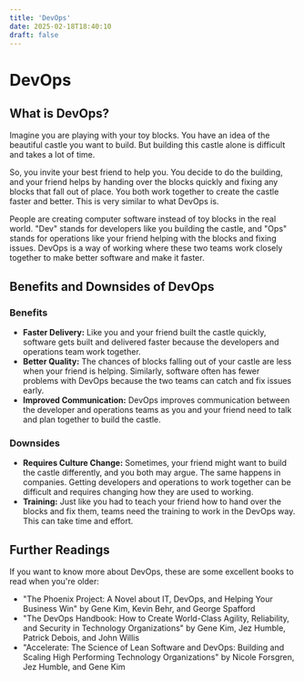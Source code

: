 ```yaml
---
title: 'DevOps'
date: 2025-02-18T18:40:10
draft: false
---
```


# DevOps

## What is DevOps?

Imagine you are playing with your toy blocks. You have an idea of the beautiful castle you want to build. But building this castle alone is difficult and takes a lot of time.

So, you invite your best friend to help you. You decide to do the building, and your friend helps by handing over the blocks quickly and fixing any blocks that fall out of place. You both work together to create the castle faster and better. This is very similar to what DevOps is.

People are creating computer software instead of toy blocks in the real world. "Dev" stands for developers like you building the castle, and "Ops" stands for operations like your friend helping with the blocks and fixing issues. DevOps is a way of working where these two teams work closely together to make better software and make it faster.

## Benefits and Downsides of DevOps

### Benefits

- **Faster Delivery:** Like you and your friend built the castle quickly, software gets built and delivered faster because the developers and operations team work together.
- **Better Quality:** The chances of blocks falling out of your castle are less when your friend is helping. Similarly, software often has fewer problems with DevOps because the two teams can catch and fix issues early.
- **Improved Communication:** DevOps improves communication between the developer and operations teams as you and your friend need to talk and plan together to build the castle.

### Downsides

- **Requires Culture Change:** Sometimes, your friend might want to build the castle differently, and you both may argue. The same happens in companies. Getting developers and operations to work together can be difficult and requires changing how they are used to working.
- **Training:** Just like you had to teach your friend how to hand over the blocks and fix them, teams need the training to work in the DevOps way. This can take time and effort.

## Further Readings

If you want to know more about DevOps, these are some excellent books to read when you're older:

- "The Phoenix Project: A Novel about IT, DevOps, and Helping Your Business Win" by Gene Kim, Kevin Behr, and George Spafford
- "The DevOps Handbook: How to Create World-Class Agility, Reliability, and Security in Technology Organizations" by Gene Kim, Jez Humble, Patrick Debois, and John Willis
- "Accelerate: The Science of Lean Software and DevOps: Building and Scaling High Performing Technology Organizations" by Nicole Forsgren, Jez Humble, and Gene Kim
